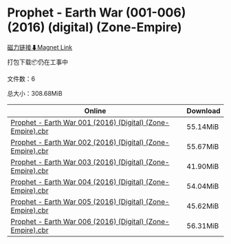 # Prophet - Earth War (001-006) (2016) (digital) (Zone-Empire)

[磁力链接⬇Magnet Link](magnet:?xt=urn:btih:dc5e0ad7ccd94a996a9cc9c434b9ac03b9832441&dn=Prophet%20-%20Earth%20War%20%28001-006%29%20%282016%29%20%28digital%29%20%28Zone-Empire%29)

打包下载📦仍在工事中

文件数：6

总大小：308.68MiB

Online | Download
--- | ---
[Prophet - Earth War 001 (2016) (Digital) (Zone-Empire).cbr](https://github.com/alicewish/markdown/blob/master/comic/Prophet-Earth-War-001-2016-Digital-Zone-Empire-cbr.md) | 55.14MiB
[Prophet - Earth War 002 (2016) (Digital) (Zone-Empire).cbr](https://github.com/alicewish/markdown/blob/master/comic/Prophet-Earth-War-002-2016-Digital-Zone-Empire-cbr.md) | 55.67MiB
[Prophet - Earth War 003 (2016) (Digital) (Zone-Empire).cbr](https://github.com/alicewish/markdown/blob/master/comic/Prophet-Earth-War-003-2016-Digital-Zone-Empire-cbr.md) | 41.90MiB
[Prophet - Earth War 004 (2016) (Digital) (Zone-Empire).cbr](https://github.com/alicewish/markdown/blob/master/comic/Prophet-Earth-War-004-2016-Digital-Zone-Empire-cbr.md) | 54.04MiB
[Prophet - Earth War 005 (2016) (Digital) (Zone-Empire).cbr](https://github.com/alicewish/markdown/blob/master/comic/Prophet-Earth-War-005-2016-Digital-Zone-Empire-cbr.md) | 45.62MiB
[Prophet - Earth War 006 (2016) (Digital) (Zone-Empire).cbr](https://github.com/alicewish/markdown/blob/master/comic/Prophet-Earth-War-006-2016-Digital-Zone-Empire-cbr.md) | 56.31MiB